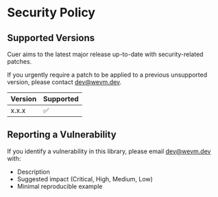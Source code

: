 # Security Policy

## Supported Versions

Cuer aims to the latest major release up-to-date with security-related patches.

If you urgently require a patch to be applied to a previous unsupported version, please contact dev@wevm.dev.

| Version | Supported          |
| ------- | ------------------ |
| x.x.x   | :white_check_mark: |

## Reporting a Vulnerability

If you identify a vulnerability in this library, please email dev@wevm.dev with:

- Description
- Suggested impact (Critical, High, Medium, Low)
- Minimal reproducible example
